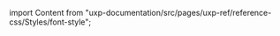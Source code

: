 
import Content from "uxp-documentation/src/pages/uxp-ref/reference-css/Styles/font-style";

<Content query="product=xd"/>

